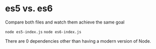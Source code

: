 # es5 vs. es6

Compare both files and watch them achieve the same goal

`node es5-index.js`
`node es6-index.js`

There are 0 dependencies other than having a modern version of Node.
